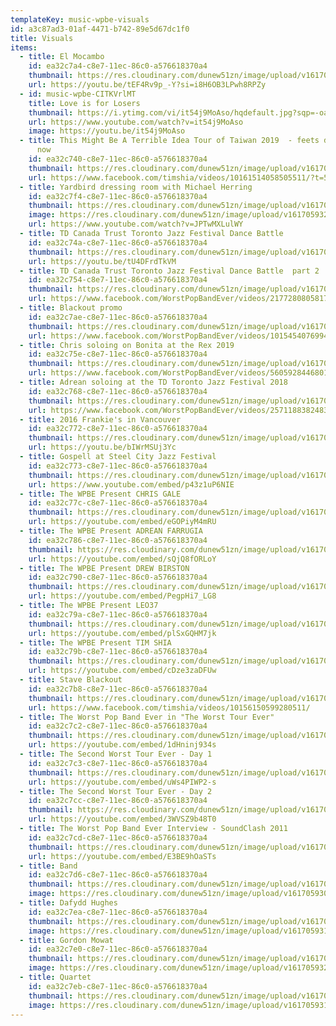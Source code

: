 ```yaml
---
templateKey: music-wpbe-visuals
id: a3c87ad3-01af-4471-b742-89e5d67dc1f0
title: Visuals
items:
  - title: El Mocambo
    id: ea32c7a4-c8e7-11ec-86c0-a576618370a4
    thumbnail: https://res.cloudinary.com/dunew51zn/image/upload/v1617059319/music/taiwan_selfie_opkv1s.png
    url: https://youtu.be/tEF4Rv9p_-Y?si=i8H6OB3LPwh8RPZy
  - id: music-wpbe-CITKVrlMT
    title: Love is for Losers
    thumbnail: https://i.ytimg.com/vi/it54j9MoAso/hqdefault.jpg?sqp=-oaymwEpCNACELwBSFryq4qpAxsIARUAAIhCGAHYAQHiAQwIGhACGAYgATgBQAE=&rs=AOn4CLBGHLt-4t4mSPr01RA47dJFYKq3XA
    url: https://www.youtube.com/watch?v=it54j9MoAso
    image: https://youtu.be/it54j9MoAso
  - title: This Might Be A Terrible Idea Tour of Taiwan 2019  - feets don't fail me
      now
    id: ea32c740-c8e7-11ec-86c0-a576618370a4
    thumbnail: https://res.cloudinary.com/dunew51zn/image/upload/v1617059308/music/galetaiwancrowd_tna7tx.jpg
    url: https://www.facebook.com/timshia/videos/10161514058505511/?t=5
  - title: Yardbird dressing room with Michael Herring
    id: ea32c7f4-c8e7-11ec-86c0-a576618370a4
    thumbnail: https://res.cloudinary.com/dunew51zn/image/upload/v1617059322/music/Yardbird_Herring_pi51ar.jpg
    image: https://res.cloudinary.com/dunew51zn/image/upload/v1617059322/music/Yardbird_Herring_pi51ar.jpg
    url: https://www.youtube.com/watch?v=JPTwMXLulWY
  - title: TD Canada Trust Toronto Jazz Festival Dance Battle
    id: ea32c74a-c8e7-11ec-86c0-a576618370a4
    thumbnail: https://res.cloudinary.com/dunew51zn/image/upload/v1617059318/music/IMG_4334_wiunhc.JPG
    url: https://youtu.be/tU4DFrdTkVM
  - title: TD Canada Trust Toronto Jazz Festival Dance Battle  part 2
    id: ea32c754-c8e7-11ec-86c0-a576618370a4
    thumbnail: https://res.cloudinary.com/dunew51zn/image/upload/v1617059303/music/drumviewtaiwan_tkcmy2.jpg
    url: https://www.facebook.com/WorstPopBandEver/videos/2177280805817881/
  - title: Blackout promo
    id: ea32c7ae-c8e7-11ec-86c0-a576618370a4
    thumbnail: https://res.cloudinary.com/dunew51zn/image/upload/v1617059316/music/Screen_Shot_2015-12-15_at_10.50.25_PM_n6bgwp.png
    url: https://www.facebook.com/WorstPopBandEver/videos/10154540769941823/
  - title: Chris soloing on Bonita at the Rex 2019
    id: ea32c75e-c8e7-11ec-86c0-a576618370a4
    thumbnail: https://res.cloudinary.com/dunew51zn/image/upload/v1617059302/music/Band_Dafydd_tcr2gg.jpg
    url: https://www.facebook.com/WorstPopBandEver/videos/560592844680196/
  - title: Adrean soloing at the TD Toronto Jazz Festival 2018
    id: ea32c768-c8e7-11ec-86c0-a576618370a4
    thumbnail: https://res.cloudinary.com/dunew51zn/image/upload/v1617059301/music/adreantaiwan_pkftjt.jpg
    url: https://www.facebook.com/WorstPopBandEver/videos/257118838248322/
  - title: 2016 Frankie's in Vancouver
    id: ea32c772-c8e7-11ec-86c0-a576618370a4
    thumbnail: https://res.cloudinary.com/dunew51zn/image/upload/v1617059304/music/Frankies_Inor_o0mym8.png
    url: https://youtu.be/bIWrMSUj3Yc
  - title: Gospell at Steel City Jazz Festival
    id: ea32c773-c8e7-11ec-86c0-a576618370a4
    thumbnail: https://res.cloudinary.com/dunew51zn/image/upload/v1617059314/music/IMG_4355_llsckh.jpg
    url: https://www.youtube.com/embed/p43z1uP6NIE
  - title: The WPBE Present CHRIS GALE
    id: ea32c77c-c8e7-11ec-86c0-a576618370a4
    thumbnail: https://res.cloudinary.com/dunew51zn/image/upload/v1617059322/music/wpbe-wte-chris-gale_lvb8n6.jpg
    url: https://youtube.com/embed/eGOPiyM4mRU
  - title: The WPBE Present ADREAN FARRUGIA
    id: ea32c786-c8e7-11ec-86c0-a576618370a4
    thumbnail: https://res.cloudinary.com/dunew51zn/image/upload/v1617059322/music/wpbe-wte-adrean-farrugia_cxgyfm.jpg
    url: https://youtube.com/embed/sQjQ8fORLoY
  - title: The WPBE Present DREW BIRSTON
    id: ea32c790-c8e7-11ec-86c0-a576618370a4
    thumbnail: https://res.cloudinary.com/dunew51zn/image/upload/v1617059322/music/wpbe-wte-drew-birston_cokq4x.jpg
    url: https://youtube.com/embed/PegpHi7_LG8
  - title: The WPBE Present LEO37
    id: ea32c79a-c8e7-11ec-86c0-a576618370a4
    thumbnail: https://res.cloudinary.com/dunew51zn/image/upload/v1617059322/music/wpbe-wte-leo37_wkju3l.jpg
    url: https://youtube.com/embed/plSxGQHM7jk
  - title: The WPBE Present TIM SHIA
    id: ea32c79b-c8e7-11ec-86c0-a576618370a4
    thumbnail: https://res.cloudinary.com/dunew51zn/image/upload/v1617059322/music/wpbe-wte-tim-shia_dtayxo.jpg
    url: https://youtube.com/embed/cDze3zaDFUw
  - title: Stave Blackout
    id: ea32c7b8-c8e7-11ec-86c0-a576618370a4
    thumbnail: https://res.cloudinary.com/dunew51zn/image/upload/v1617059317/music/Tainan_o8uu1j.jpg
    url: https://www.facebook.com/timshia/videos/10156150599280511/
  - title: The Worst Pop Band Ever in "The Worst Tour Ever"
    id: ea32c7c2-c8e7-11ec-86c0-a576618370a4
    thumbnail: https://res.cloudinary.com/dunew51zn/image/upload/v1617059321/music/wpbe-wte-1_vcb2xu.jpg
    url: https://youtube.com/embed/1dHninj934s
  - title: The Second Worst Tour Ever - Day 1
    id: ea32c7c3-c8e7-11ec-86c0-a576618370a4
    thumbnail: https://res.cloudinary.com/dunew51zn/image/upload/v1617059322/music/wpbe-wte-2_ow14an.jpg
    url: https://youtube.com/embed/uWs4PIWP2-s
  - title: The Second Worst Tour Ever - Day 2
    id: ea32c7cc-c8e7-11ec-86c0-a576618370a4
    thumbnail: https://res.cloudinary.com/dunew51zn/image/upload/v1617059322/music/wpbe-wte-3_zcxcl5.jpg
    url: https://youtube.com/embed/3WVSZ9b48T0
  - title: The Worst Pop Band Ever Interview - SoundClash 2011
    id: ea32c7cd-c8e7-11ec-86c0-a576618370a4
    thumbnail: https://res.cloudinary.com/dunew51zn/image/upload/v1617059321/music/wpbe-soundclash_nkkw8d.jpg
    url: https://youtube.com/embed/E3BE9hOaSTs
  - title: Band
    id: ea32c7d6-c8e7-11ec-86c0-a576618370a4
    thumbnail: https://res.cloudinary.com/dunew51zn/image/upload/v1617059301/music/band_t_tne9r6.jpg
    image: https://res.cloudinary.com/dunew51zn/image/upload/v1617059301/music/band_tureth.jpg
  - title: Dafydd Hughes
    id: ea32c7ea-c8e7-11ec-86c0-a576618370a4
    thumbnail: https://res.cloudinary.com/dunew51zn/image/upload/v1617059316/music/quintet_no_leo_h896vj.jpg
    image: https://res.cloudinary.com/dunew51zn/image/upload/v1617059316/music/quintet_no_leo_h896vj.jpg
  - title: Gordon Mowat
    id: ea32c7e0-c8e7-11ec-86c0-a576618370a4
    thumbnail: https://res.cloudinary.com/dunew51zn/image/upload/v1617059326/music/vantour_2013_qajkad.jpg
    image: https://res.cloudinary.com/dunew51zn/image/upload/v1617059326/music/vantour_2013_qajkad.jpg
  - title: Quartet
    id: ea32c7eb-c8e7-11ec-86c0-a576618370a4
    thumbnail: https://res.cloudinary.com/dunew51zn/image/upload/v1617059312/music/quartet_t_k2v4xe.jpg
    image: https://res.cloudinary.com/dunew51zn/image/upload/v1617059315/music/quartet_xsonob.jpg
---
```


